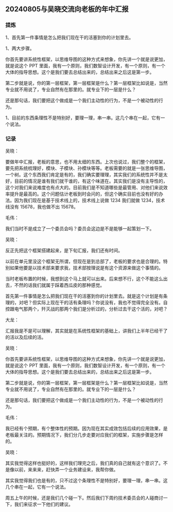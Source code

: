 ## 20240805与吴晓交流向老板的年中汇报

### 提炼

1、首先第一件事情是怎么把我们现在干的活塞到你的计划里去。

1、两大步骤。

你首先要讲系统性框架，以思维导图的这种方式来想象，你先讲一个就是说更加，就是说这个 PPT 里面，我有一个原则，我们数智设计开发，有一个原则，有一个大体的指导思想。这个是我们要去总结出来的，总结出来之后这是第一步。

第二步就是说，你的第一层框架，第一层框架是什么？第一层框架比如说是，当然专业就不用说了，专业自然有在那里的。就专业下的一层是什么？

还是那句话，我们要把这个做成是一个我们主动性的行为，不是一个被动性的行为。

1、目前的东西条理性不是特别好，要理一理，串一串。这几个串在一起，它有一个说法。

### 记录

吴晓：

要做年中汇报，老板的意思，也不用太细的东西。上次也说过，我们整个的框架，要先把系统梳理好，模块、子模块、孙模块等等。老板需要的就是一张思维导图，一个树。这个东西我们肯定是有的，我们确实要理理，其实我们的系统性并不是太好，目前的情况是谁有我们就干谁的，有这个味道在。其实我们是没有主导性的，这个对我们来说难度也有点大的。目前我们是不知道哪些是最管用、对他们来说效率提升是最高的。这个问题估计老板到时会问的，但这个确实目前也没有好的办法。因为我们现在是基于技术线上的，技术线上说做 1234 我们就做 1234，技术线没有 15678，我也做不出 15678。

毛伟：

我们当时不是成立了一个委员会吗？委员会这边是不是能够一起策划一下。

吴晓：

反正先把这个框架搭建起来，是下旬汇报，我们还有时间。

以前在单元里没这个框架无所谓，但现在是到总部了，老板的要求也是合理的。特别如果他要是以技术部来要求我，技术部按理说是有这个资源来做这个事情的。

当时老板布置的时候，我想到这个马上就可以出来。后来想不行，这个不能这么出去，不然的话我们就属于踩着西瓜皮的那种感觉。

首先第一件事情是怎么把我们现在干的活塞到你的计划里去。就是这个计划是有条理的，对吧？但实际上现在干的活有条理吗？你说没有，我也不觉得完全没有。自控跟电气那两个，歼灭战的那两个我们是分析过的，分析过去干这个活的，对吧？

大龙：

汇报我是不是可以理解，其实就是在系统性框架的基础上，讲我们上半年已经干了的活以及后续的活。

吴晓：

你首先要讲系统性框架，以思维导图的这种方式来想象，你先讲一个就是说更加，就是说这个 PPT 里面，我有一个原则，我们数智设计开发，有一个原则，有一个大体的指导思想。这个是我们要去总结出来的，总结出来之后这是第一步。

第二步就是说，你的第一层框架，第一层框架是什么？第一层框架比如说是，当然专业就不用说了，专业自然有在那里的。就专业下的一层是什么？

还是那句话，我们要把这个做成是一个我们主动性的行为，不是一个被动性的行为。

毛伟：

我已经有个预期，有个整体性的预期。因为现在其实成效包括后续的应用效果，是老板最关注的。预期情况下，我们分几步走要对应我们的框架，实施步骤是怎样的。

吴晓：

其实我觉得这样也挺好的，这样我们理完之后，我们真的自己就有这个意识了。不是像以前，来来来，赶快弄一个业务建设来，我帮你做。


其实我觉得我们也是有的，只不过这个条理性不是特别好，要理一理，串一串。这几个串在一起，它有一个说法。

周五上午的时候，还是我们几个碰一下。然后我们下周约技术委员会的人碰商讨一下，我们来征求一下他们的建议。